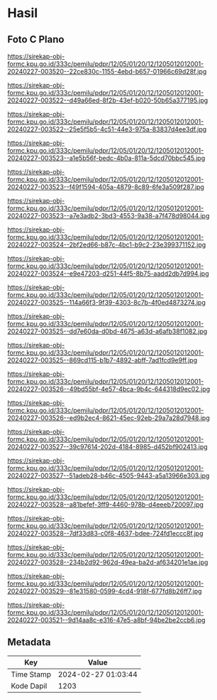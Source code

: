 # Hasil

## Foto C Plano

https://sirekap-obj-formc.kpu.go.id/333c/pemilu/pdpr/12/05/01/20/12/1205012012001-20240227-003520--22ce830c-1155-4ebd-b657-01966c69d28f.jpg

https://sirekap-obj-formc.kpu.go.id/333c/pemilu/pdpr/12/05/01/20/12/1205012012001-20240227-003522--d49a66ed-8f2b-43ef-b020-50b65a377195.jpg

https://sirekap-obj-formc.kpu.go.id/333c/pemilu/pdpr/12/05/01/20/12/1205012012001-20240227-003522--25e5f5b5-4c51-44e3-975a-83837d4ee3df.jpg

https://sirekap-obj-formc.kpu.go.id/333c/pemilu/pdpr/12/05/01/20/12/1205012012001-20240227-003523--a1e5b56f-bedc-4b0a-811a-5dcd70bbc545.jpg

https://sirekap-obj-formc.kpu.go.id/333c/pemilu/pdpr/12/05/01/20/12/1205012012001-20240227-003523--f49f1594-405a-4879-8c89-6fe3a509f287.jpg

https://sirekap-obj-formc.kpu.go.id/333c/pemilu/pdpr/12/05/01/20/12/1205012012001-20240227-003523--a7e3adb2-3bd3-4553-9a38-a7f478d98044.jpg

https://sirekap-obj-formc.kpu.go.id/333c/pemilu/pdpr/12/05/01/20/12/1205012012001-20240227-003524--2bf2ed66-b87c-4bc1-b9c2-23e399371152.jpg

https://sirekap-obj-formc.kpu.go.id/333c/pemilu/pdpr/12/05/01/20/12/1205012012001-20240227-003524--e9e47203-d251-44f5-8b75-aadd2db7d994.jpg

https://sirekap-obj-formc.kpu.go.id/333c/pemilu/pdpr/12/05/01/20/12/1205012012001-20240227-003525--114a66f3-9f39-4303-8c7b-4f0ed4873274.jpg

https://sirekap-obj-formc.kpu.go.id/333c/pemilu/pdpr/12/05/01/20/12/1205012012001-20240227-003525--dd7e60da-d0bd-4675-a63d-a6afb38f1082.jpg

https://sirekap-obj-formc.kpu.go.id/333c/pemilu/pdpr/12/05/01/20/12/1205012012001-20240227-003525--869cd115-b1b7-4892-abff-7ad1fcd9e9ff.jpg

https://sirekap-obj-formc.kpu.go.id/333c/pemilu/pdpr/12/05/01/20/12/1205012012001-20240227-003526--49bd55bf-4e57-4bca-9b4c-644318d9ec02.jpg

https://sirekap-obj-formc.kpu.go.id/333c/pemilu/pdpr/12/05/01/20/12/1205012012001-20240227-003526--ed9b2ec4-8621-45ec-92eb-29a7a28d7948.jpg

https://sirekap-obj-formc.kpu.go.id/333c/pemilu/pdpr/12/05/01/20/12/1205012012001-20240227-003527--39c97614-202d-4184-8985-d452bf902413.jpg

https://sirekap-obj-formc.kpu.go.id/333c/pemilu/pdpr/12/05/01/20/12/1205012012001-20240227-003527--51adeb28-b46c-4505-9443-a5a13966e303.jpg

https://sirekap-obj-formc.kpu.go.id/333c/pemilu/pdpr/12/05/01/20/12/1205012012001-20240227-003528--a81befef-3ff9-4460-978b-d4eeeb720097.jpg

https://sirekap-obj-formc.kpu.go.id/333c/pemilu/pdpr/12/05/01/20/12/1205012012001-20240227-003528--7df33d83-c0f8-4637-bdee-724fd1eccc8f.jpg

https://sirekap-obj-formc.kpu.go.id/333c/pemilu/pdpr/12/05/01/20/12/1205012012001-20240227-003528--234b2d92-962d-49ea-ba2d-af634201e1ae.jpg

https://sirekap-obj-formc.kpu.go.id/333c/pemilu/pdpr/12/05/01/20/12/1205012012001-20240227-003529--81e31580-0599-4cd4-918f-677fd8b26ff7.jpg

https://sirekap-obj-formc.kpu.go.id/333c/pemilu/pdpr/12/05/01/20/12/1205012012001-20240227-003521--9d14aa8c-e316-47e5-a8bf-94be2be2ccb6.jpg


## Metadata

| Key        | Value               |
| ---------- | ------------------- |
| Time Stamp | 2024-02-27 01:03:44 |
| Kode Dapil | 1203                |



